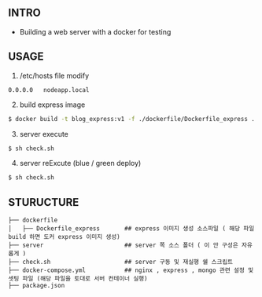 ## INTRO

- Building a web server with a docker for testing

## USAGE

1. /etc/hosts file modify

```vi
0.0.0.0   nodeapp.local
```

2. build express image

```sh
$ docker build -t blog_express:v1 -f ./dockerfile/Dockerfile_express .
```

3. server execute

```sh
$ sh check.sh
```

4. server reExcute (blue / green deploy)

```sh
$ sh check.sh
```

## STURUCTURE

```
├── dockerfile
│   ├── Dockerfile_express       ## express 이미지 생성 소스파일 ( 해당 파일 build 하면 도커 express 이미지 생성)
├── server                       ## server 쪽 소스 폴더 ( 이 안 구성은 자유롭게 )
├── check.sh                     ## server 구동 및 재실행 쉘 스크립트 
├── docker-compose.yml           ## nginx , express , mongo 관련 설정 및 셋팅 파일 (해당 파일을 토대로 서버 컨테이너 실행)
├── package.json                    
  
```


